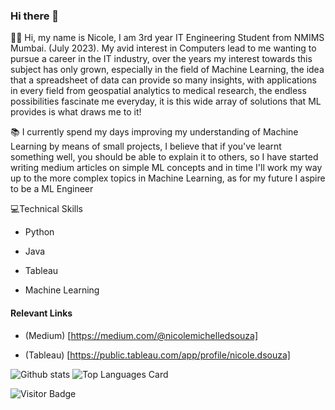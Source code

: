 ### Hi there 👋

<!--
**nicolemd7/nicolemd7** is a ✨ _special_ ✨ repository because its `README.md` (this file) appears on your GitHub profile.
-->
👋🏽 Hi, my name is Nicole, I am 3rd year IT Engineering Student from NMIMS Mumbai. (July 2023). My avid interest in Computers lead to me wanting to pursue a career in the IT industry, over the years my interest towards this subject has only grown, especially in the field of Machine Learning, the idea that a spreadsheet of data can provide so many insights, with applications in every field from geospatial analytics to medical research, the endless possibilities fascinate me everyday, it is this wide array of solutions that ML provides is what draws me to it!

📚 I currently spend my days improving my understanding of Machine Learning by means of small projects, I believe that if you've learnt something well, you should be able to explain it to others, so I have started writing medium articles on simple ML concepts and in time I'll work my way up to the more complex topics in Machine Learning, as for my future I aspire to be a ML Engineer 


💻Technical Skills

-  Python 

-  Java

-  Tableau

-  Machine Learning

#### Relevant Links

- (Medium) [https://medium.com/@nicolemichelledsouza]

- (Tableau) [https://public.tableau.com/app/profile/nicole.dsouza]

![Github stats](https://github-readme-stats.vercel.app/api?username=nicolemd7&theme=vue&show_icons=true&count_private=true)
![Top Languages Card](https://github-readme-stats.vercel.app/api/top-langs/?username=nicolemd7&hide=hack)

![Visitor Badge](https://visitor-badge.laobi.icu/badge?page_id=nicolemd7.nicolemd7)

